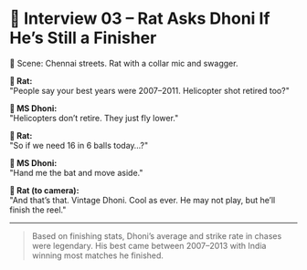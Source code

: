 # 🐀 Interview 03 – Rat Asks Dhoni If He’s Still a Finisher

🎥 Scene: Chennai streets. Rat with a collar mic and swagger.

**🐀 Rat:**  
"People say your best years were 2007–2011. Helicopter shot retired too?"

**🧢 MS Dhoni:**  
"Helicopters don’t retire. They just fly lower."

**🐀 Rat:**  
"So if we need 16 in 6 balls today…?"

**🧢 MS Dhoni:**  
"Hand me the bat and move aside."

**🐀 Rat (to camera):**  
"And that’s that. Vintage Dhoni. Cool as ever. He may not play, but he’ll finish the reel."

---

> Based on finishing stats, Dhoni’s average and strike rate in chases were legendary. His best came between 2007–2013 with India winning most matches he finished.